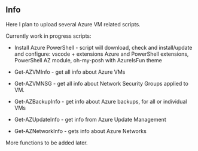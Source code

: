 ## Info

Here I plan to upload several Azure VM related scripts.

Currently work in progress scripts:
- Install Azure PowerShell - script will download, check and install/update and configure: vscode + extensions Azure and PowerShell extensions, PowerShell AZ module, oh-my-posh with AzureIsFun theme

- Get-AZVMInfo - get all info about Azure VMs

- Get-AZVMNSG - get all info about Network Security Groups applied to VM.

- Get-AZBackupInfo - get info about Azure backups, for all or individual VMs

- Get-AZUpdateInfo - get info from Azure Update Management

- Get-AZNetworkInfo - gets info about Azure Networks


More functions to be added later.
